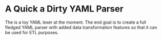 # A Quick a Dirty YAML Parser

The is a toy YAML lexer at the moment. The end goal is to create a full fledged YAML parser with added data transformation features so
that it can be used for ETL purposes.
